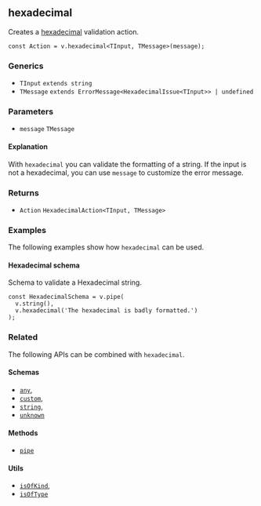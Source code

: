hexadecimal
-----------

Creates a [hexadecimal](https://en.wikipedia.org/wiki/Hexadecimal) validation action.

    const Action = v.hexadecimal<TInput, TMessage>(message);
    

### Generics

*   `TInput` `extends string`
*   `TMessage` `extends ErrorMessage<HexadecimalIssue<TInput>> | undefined`

### Parameters

*   `message` `TMessage`

#### Explanation

With `hexadecimal` you can validate the formatting of a string. If the input is not a hexadecimal, you can use `message` to customize the error message.

### Returns

*   `Action` `HexadecimalAction<TInput, TMessage>`

### Examples

The following examples show how `hexadecimal` can be used.

#### Hexadecimal schema

Schema to validate a Hexadecimal string.

    const HexadecimalSchema = v.pipe(
      v.string(),
      v.hexadecimal('The hexadecimal is badly formatted.')
    );
    

### Related

The following APIs can be combined with `hexadecimal`.

#### Schemas

*   [`any`](any.md),
*   [`custom`](custom.md),
*   [`string`](string.md),
*   [`unknown`](unknown.md)

#### Methods

*   [`pipe`](pipe.md)

#### Utils

*   [`isOfKind`](isOfKind.md),
*   [`isOfType`](isOfType.md)